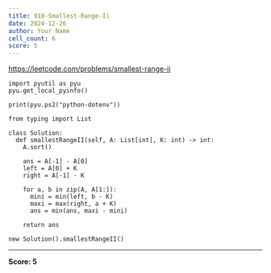 ```yaml
---
title: 910-Smallest-Range-Ii
date: 2024-12-26
author: Your Name
cell_count: 6
score: 5
---
```


https://leetcode.com/problems/smallest-range-ii


```
import pyutil as pyu
pyu.get_local_pyinfo()
```


```
print(pyu.ps2("python-dotenv"))
```


```
from typing import List
```


```
class Solution:
  def smallestRangeII(self, A: List[int], K: int) -> int:
    A.sort()

    ans = A[-1] - A[0]
    left = A[0] + K
    right = A[-1] - K

    for a, b in zip(A, A[1:]):
      mini = min(left, b - K)
      maxi = max(right, a + K)
      ans = min(ans, maxi - mini)

    return ans
```


```
new Solution().smallestRangeII()
```


---
**Score: 5**